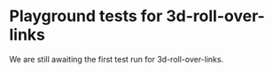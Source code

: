 # Playground tests for 3d-roll-over-links
We are still awaiting the first test run for 3d-roll-over-links.
